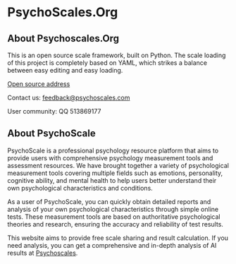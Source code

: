 # PsychoScales.Org

## About Psychoscales.Org

This is an open source scale framework, built on Python.
The scale loading of this project is completely based on YAML, which strikes a balance between easy editing and easy loading.

[Open source address](https://git.mxr612.io/PsychoScales/PsychoScalesOrg)

Contact us: feedback@psychoscales.com

User community: QQ 513869177

## About PsychoScale

PsychoScale is a professional psychology resource platform that aims to provide users with comprehensive psychology measurement tools and assessment resources. We have brought together a variety of psychological measurement tools covering multiple fields such as emotions, personality, cognitive ability, and mental health to help users better understand their own psychological characteristics and conditions.

As a user of PsychoScale, you can quickly obtain detailed reports and analysis of your own psychological characteristics through simple online tests. These measurement tools are based on authoritative psychological theories and research, ensuring the accuracy and reliability of test results.

This website aims to provide free scale sharing and result calculation.
If you need analysis, you can get a comprehensive and in-depth analysis of AI results at [Psychoscales](https://www.psychoscales.com/).